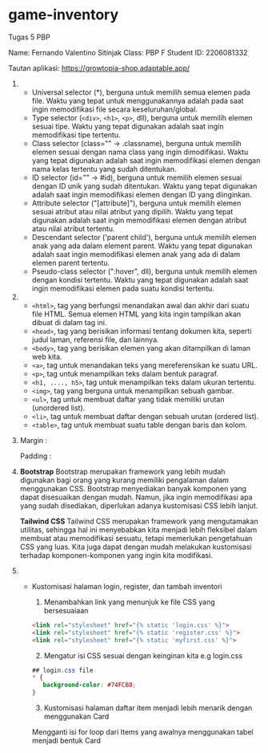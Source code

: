 # game-inventory
Tugas 5 PBP

Name: Fernando Valentino Sitinjak
Class: PBP F
Student ID: 2206081332

Tautan aplikasi: https://growtopia-shop.adaptable.app/

1. + Universal selector (*), berguna untuk memilih semua elemen pada file. Waktu yang tepat untuk menggunakannya adalah pada saat ingin memodifikasi file secara keseluruhan/global.
   + Type selector (`<div>`, `<h1>`, `<p>`, dll), berguna untuk memilih elemen sesuai tipe. Waktu yang tepat digunakan adalah saat ingin memodifikasi tipe tertentu.
   + Class selector (class="" -> .classname), berguna untuk memilih elemen sesuai dengan nama class yang ingin dimodifikasi. Waktu yang tepat digunakan adalah saat ingin memodifikasi elemen dengan nama kelas tertentu yang sudah ditentukan.
   + ID selector (id="" -> #id), berguna untuk memilih elemen sesuai dengan ID unik yang sudah ditentukan. Waktu yang tepat digunakan adalah saat ingin memodifikasi elemen dengan ID yang diinginkan.
   + Attribute selector ("[attribute]"), berguna untuk memilih elemen sesuai atribut atau nilai atribut yang dipilih. Waktu yang tepat digunakan adalah saat ingin memodifikasi elemen dengan atribut atau nilai atribut tertentu.
   + Descendant selector ('parent child'), berguna untuk memilih elemen anak yang ada dalam element parent. Waktu yang tepat digunakan adalah saat ingin memodifikasi elemen anak yang ada di dalam elemen parent tertentu.
   + Pseudo-class selector (":hover", dll), berguna untuk memilih elemen dengan kondisi tertentu. Waktu yang tepat digunakan adalah saat ingin memodifikasi elemen pada suatu kondisi tertentu.

2. + `<html>`, tag yang berfungsi menandakan awal dan akhir dari suatu file HTML. Semua elemen HTML yang kita ingin tampilkan akan dibuat di dalam tag ini.
   + `<head>`, tag yang berisikan informasi tentang dokumen kita, seperti judul laman, referensi file, dan lainnya.
   + `<body>`, tag yang berisikan elemen yang akan ditampilkan di laman web kita.
   + `<a>`, tag untuk menandakan teks yang mereferensikan ke suatu URL.
   + `<p>`, tag untuk menampilkan teks dalam bentuk paragraf.
   + `<h1, ...., h5>`, tag untuk menampilkan teks dalam ukuran tertentu.
   + `<img>`, tag yang berguna untuk menampilkan sebuah gambar.
   + `<ul>`, tag untuk membuat daftar yang tidak memiliki urutan (unordered list).
   + `<li>`, tag untuk membuat daftar dengan sebuah urutan (ordered list).
   + `<table>`, tag untuk membuat suatu table dengan baris dan kolom.

3. Margin :

   Padding :

4. **Bootstrap**
   Bootstrap merupakan framework yang lebih mudah digunakan bagi orang yang kurang memiliki pengalaman dalam menggunakan CSS. Bootstrap menyediakan banyak komponen yang dapat disesuaikan dengan mudah. Namun, jika ingin memodifikasi apa yang sudah disediakan, diperlukan adanya kustomisasi CSS lebih lanjut.

   **Tailwind CSS**
   Tailwind CSS merupakan framework yang mengutamakan utilitas, sehingga hal ini menyebabkan kita menjadi lebih fleksibel dalam membuat atau memodifikasi sesuatu, tetapi memerlukan pengetahuan CSS yang luas. Kita juga dapat dengan mudah melakukan kustomisasi terhadap komponen-komponen yang ingin kita modifikasi.

5. + Kustomisasi halaman login, register, dan tambah inventori

      1. Menambahkan link yang menunjuk ke file CSS yang bersesuaiaan
      ```html
      <link rel="stylesheet" href="{% static 'login.css' %}">
      <link rel="stylesheet" href="{% static 'register.css' %}">
      <link rel="stylesheet" href="{% static 'myfirst.css' %}">
      ```

      2. Mengatur isi CSS sesuai dengan keinginan kita e.g login.css
      ```css
      ## login.css file
      * {
         background-color: #74FCB8;
      }
      ```

      3. Kustomisasi halaman daftar item menjadi lebih menarik dengan menggunakan Card

      Mengganti isi for loop dari Items yang awalnya menggunakan tabel menjadi bentuk Card
